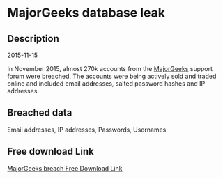 # MajorGeeks database leak

## Description

2015-11-15

In November 2015, almost 270k accounts from the <a href="http://www.majorgeeks.com" target="_blank" rel="noopener">MajorGeeks</a> support forum were breached. The accounts were being actively sold and traded online and included email addresses, salted password hashes and IP addresses.

## Breached data

Email addresses, IP addresses, Passwords, Usernames

## Free download Link

[MajorGeeks breach Free Download Link](https://link-to.net/1229997/594.1503917906231/dynamic/?r=aHR0cHM6Ly93d3cubWVkaWFmaXJlLmNvbS92aWV3L1BCeWtiVUNkUFR3OUtHRy9tYWpvcmdlZWtzLmNvbS9maWxl)